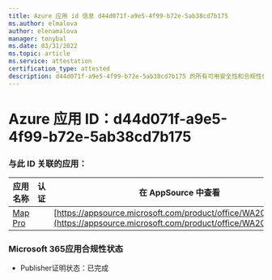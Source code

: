 ```yaml
---
title: Azure 应用 id 信息 d44d071f-a9e5-4f99-b72e-5ab38cd7b175
ms.author: elmalova
author: elenamalova
manager: tonybal
ms.date: 03/31/2022
ms.topic: article
ms.service: attestation
certification_type: attested
description: d44d071f-a9e5-4f99-b72e-5ab38cd7b175 的所有可用安全性和合规性信息。
---
```

# <a name="azure-app-id-d44d071f-a9e5-4f99-b72e-5ab38cd7b175"></a>Azure 应用 ID：d44d071f-a9e5-4f99-b72e-5ab38cd7b175


### <a name="apps-associated-with-this-id"></a>与此 ID 关联的应用：
| **应用名称** | **认证** | **在 AppSource 中查看** |
|--------------|---------------|-----------------------|
| [Map Pro](../forward/WA200003434.md) |  | [https://appsource.microsoft.com/product/office/WA200003434](https://appsource.microsoft.com/product/office/WA200003434) |

### <a name="microsoft-365-app-compliance-status"></a>Microsoft 365应用合规性状态
- Publisher证明状态：已完成
